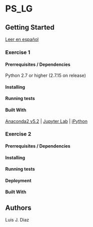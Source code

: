 # PS_LG

## Getting Started

[Leer en español](https://github.com/drconopoima/PS_LG/blob/master/README.md)

### Exercise 1

#### Prerrequisites / Dependencies

Python 2.7 or higher (2.7.15 on release)

#### Installing

#### Running tests

#### Built With

[Anaconda2 v5.2](https://www.anaconda.com/download/#linux) | [Jupyter Lab](https://github.com/jupyterlab/jupyterlab) | [iPython](https://ipython.org/install.html)

### Exercise 2

#### Prerrequisites / Dependencies

#### Installing

#### Running tests

#### Deployment

#### Built With

## Authors

Luis J. Diaz
